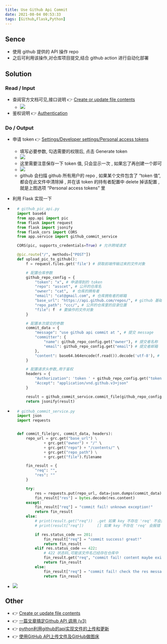 ```yaml
---
title: Use Github Api Commit
date: 2021-08-04 00:53:33
tags: [Github,Flask,Python]
---
```

## Sence
- 使用 github 提供的 API 操作 repo
- 之后可利用该操作,对仓库项目提交,结合 github action 进行自动化部署
<!-- more -->

## Solution
### Read / Input
- 查阅官方文档可见,接口说明 👉 [Create or update file contents](https://docs.github.com/en/rest/reference/repos#create-or-update-file-contents)
    - ![](/images/useGithubApiCommit/Snipaste_2021-08-05_21-15-21.png)  
- 鉴权说明 👉 [Authentication](https://docs.github.com/en/rest/guides/getting-started-with-the-rest-api#authentication)


### Do / Output
- 申请 token   👉 [Settings/Developer settings/Personal access tokens](https://github.com/settings/apps) 
    - 填写必要参数, 勾选需要的权限后, 点击 Generate token
    - ![](/images/useGithubApiCommit/Snipaste_2021-08-05_21-32-31.png)
    - 这里需要注意保存一下 token 值, 只会显示一次 , 如果忘了再创建一个即可
    - ![](/images/useGithubApiCommit/Snipaste_2021-08-05_21-31-17.png)
    - github 会扫描 github 所有用户的 repo , 如果某个文件包含了 “token 值”,都会在此文件中清除掉 , 并在该 token 的持有者配置中 delete 掉该配置 , 就是上图选项 “Personal access tokens” 里

- 利用 Flask 实现一下
- ```py
    # github_pic_api.py
    import base64
    from app.api import pic
    from flask import request
    from flask import jsonify
    from flask_cors import CORS
    from app.service import github_commit_service

    CORS(pic, supports_credentials=True) # 允许跨域请求

    @pic.route("/", methods=["POST"])
    def upload_pic_to_github():
        f = request.files.get('file') # 获取前端传输过来的文件对象

        # 配置仓库参数
        github_repo_config = {
            "token": "x", # 申请得到的 token
            "repo": "asscet", # 公开的仓库名
            "owner": "cat",  # 仓库的拥有者
            "email": "cat@gmail.com", # 仓库拥有者的邮箱
            "base_url": "https://api.github.com/repos/", # github 基础接口地址
            "repo_path": "ccc/", # 公开的仓库里的目录位置
            "file": f  # 要操作的文件对象
        }

        # 配置本次提交的参数
        commit_data = {
            "message": "use github api commit at ", # 提交 message
            "committer": {
                "name": github_repo_config.get("owner"), # 提交者名称
                "email": github_repo_config.get("email") # 提交者邮箱
            },
            "content": base64.b64encode(f.read()).decode('utf-8'), # 需要把文件对象 base64 加密再转成 String
        }

        # 配置请求头参数,用于鉴权
        headers = {
            "Authorization": 'token ' + github_repo_config.get("token"),
            "Accept": "application/vnd.github.v3+json"
        }

        result = github_commit_service.commit_file(github_repo_config, commit_data, headers)
        return jsonify(result)

  ```
- ```py
    # github_commit_service.py
    import json
    import requests


    def commit_file(grc, commit_data, headers):
        repo_url = grc.get("base_url") \
                + grc.get("owner") + "/" \
                + grc.get("repo") + "/contents/" \
                + grc.get("repo_path") \
                + grc.get("file").filename

        fin_result = {
            "req": "",
            "res": ""
        }

        try:
            res = requests.put(repo_url, data=json.dumps(commit_data), headers=headers)
            fin_result["res"] = bytes.decode(res.content)
        except:
            fin_result["req"] = "commit fail! unknown exception!"
            return fin_result
        else:
            # print(result.get("req"))  .get 如果 key 不存在 'req' 不会报错
            # print(result["req"])      [] 如果 key 不存在 'req' 会报错

            if res.status_code == 201:
                fin_result["req"] = "commit success! great!"
                return fin_result
            elif res.status_code == 422:
                # 422 状态码,可能该文件名已经存在仓库中
                fin_result.get("req", "commit fail! content maybe exists!?")
                return fin_result
            else:
                fin_result["req"] = "commit fail! check the res message."
                return fin_result

  ```
- ![](/images/useGithubApiCommit/Snipaste_2021-08-05_22-08-34.png)


## Other
- 👉 [Create or update file contents](https://docs.github.com/en/rest/reference/repos#create-or-update-file-contents)
- 👉 [一篇文章搞定Github API 调用 (v3)](https://segmentfault.com/a/1190000015144126)
- 👉 [python利用github的api实现文件的上传和更新](https://wqian.net/blog/2019/0426-python-github-api-index.html)
- 👉 [使用GitHub API上传文件及GitHub做图床](https://www.bbsmax.com/A/Vx5MDry7JN/)